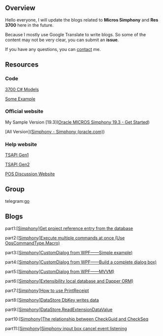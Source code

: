 ## Overview

Hello everyone, I will update the blogs related to **Micros Simphony** and **Res 3700** here in the future.

Because I mostly use Google Translate to write blogs. So some of the content may not be very clear, you can submit an **issue**.

If you have any questions, you can <a href="mailto:zhanglizero99@gmail.com" target="_blank">contact</a> me. 

## Resources

### Code

[3700 C# Models](https://github.com/simphonydeveloper/Micros3700Models)

[Some Example](https://github.com/simphonydeveloper/DevelopmentMessageBoard)

### Official website

My Sample Version [19.3]([Oracle MICROS Simphony 19.3 - Get Started](https://docs.oracle.com/en/industries/food-beverage/simphony/19.3/index.html)) 

[All Version]([Simphony - Simphony (oracle.com)](https://docs.oracle.com/en/industries/food-beverage/simphony/index.html))

### Help website

[TSAPI Gen1](https://simphonytsapi.docs.apiary.io/#)

[TSAPI Gen2](https://stsgen2.docs.apiary.io/)

[POS Discussion Website](https://www.tek-tips.com/threadminder.cfm?pid=693)

## Group

telegram:[go](https://t.me/+mrE74p7wRx0wMWZl)

## Blogs

part1:[[Simphony]Get project reference entry from the database](documents/part1/README.md)

part2:[[Simphony]Execute multiple commands at once (Use OpsCommandType.Macro)](documents/part2/README.md)

part3:[[Simphony]CustomDialog  from WPF——Simple example)](documents/part3/README.md)

part4:[[Simphony]CustomDialog  from WPF——Build a complete dialog box)](documents/part4/README.md)

part5:[[Simphony]CustomDialog  from WPF——MVVM)](documents/part5/README.md)

part6:[[Simphony]Extensibility local database and Dapper ORM)](documents/part6/README.md)

part7:[[Simphony]How to use PrintReceipt](documents/part7/README.md)

part8:[[Simphony]DataStore DbKey writes data](documents/part8/README.md)

part9:[[Simphony]DataStore.ReadExtensionDataValue](documents/part9/README.md)

part10:[[Simphony]The relationship between CheckGuid and CheckSeq](documents/part10/README.md)

part11:[[Simphony]Simphony input box cancel event listening](documents/part11/README.md)



